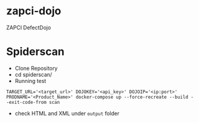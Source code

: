 # zapci-dojo
ZAPCI DefectDojo

# Spiderscan
- Clone Repository
- cd spiderscan/
- Running test
```
TARGET_URL='<target_url>' DOJOKEY='<api_key>' DOJOIP='<ip:port>'  PRODNAME='<Product_Name>' docker-compose up --force-recreate --build --exit-code-from scan
```
- check HTML and XML under `output` folder
